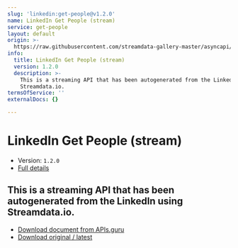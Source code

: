 ```yaml
---
slug: 'linkedin:get-people@v1.2.0'
name: LinkedIn Get People (stream)
service: get-people
layout: default
origin: >-
  https://raw.githubusercontent.com/streamdata-gallery-master/asyncapi/master/_listings/linkedin/linkedin-get-people-stream-async.md
info:
  title: LinkedIn Get People (stream)
  version: 1.2.0
  description: >-
    This is a streaming API that has been autogenerated from the LinkedIn using
    Streamdata.io.
termsOfService: ''
externalDocs: {}

---
```

# LinkedIn Get People (stream)

* Version: `1.2.0`
* [Full details](../html/linkedin:get-people@v1.2.0.html)




## This is a streaming API that has been autogenerated from the LinkedIn using Streamdata.io.



* [Download document from APIs.guru](https://raw.githubusercontent.com/APIs-guru/asyncapi-directory/master/docs/APIs/linkedin%3Aget-people%40v1.2.0.yaml)
* [Download original / latest](https://raw.githubusercontent.com/streamdata-gallery-master/asyncapi/master/_listings/linkedin/linkedin-get-people-stream-async.md)

<script type="application/ld+json">
{
  "@context": "http://schema.org/",
  "@type": "WebAPI",
  "description": "This is a streaming API that has been autogenerated from the LinkedIn using Streamdata.io.",
  "documentation": "",

  "name": "LinkedIn Get People (stream)"
}
</script>
